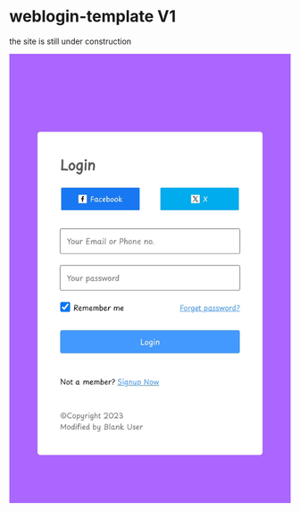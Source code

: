 # weblogin-template V1

the site is still under construction 

![Image](https://raw.githubusercontent.com/Bogdan11212/weblogin-template/main/IMG_20231123_203600.jpg)
